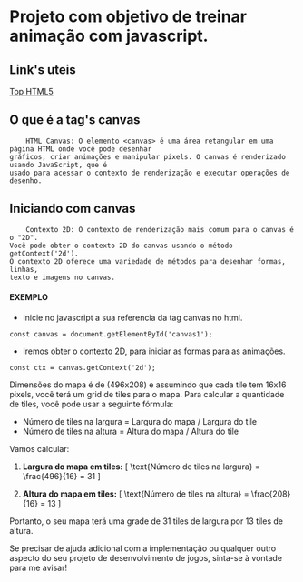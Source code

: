 # Projeto com objetivo de treinar animação com javascript.

## Link's uteis 

[Top HTML5](https://itch.io/games/html5)



## O que é a tag's canvas
````
    HTML Canvas: O elemento <canvas> é uma área retangular em uma página HTML onde você pode desenhar 
gráficos, criar animações e manipular pixels. O canvas é renderizado usando JavaScript, que é
usado para acessar o contexto de renderização e executar operações de desenho.
````

## Iniciando com canvas
````
    Contexto 2D: O contexto de renderização mais comum para o canvas é o "2D".
Você pode obter o contexto 2D do canvas usando o método getContext('2d').
O contexto 2D oferece uma variedade de métodos para desenhar formas, linhas,
texto e imagens no canvas.
````
#### EXEMPLO
- Inicie no javascript a sua referencia da tag canvas no html.
````
const canvas = document.getElementById('canvas1');
````
- Iremos obter o contexto 2D, para iniciar as formas para as animações.
````
const ctx = canvas.getContext('2d');
````

Dimensões do mapa é de (496x208) e assumindo que cada tile tem 16x16 pixels, você terá um grid de tiles para o mapa. Para calcular a quantidade de tiles, você pode usar a seguinte fórmula:

- Número de tiles na largura = Largura do mapa / Largura do tile
- Número de tiles na altura = Altura do mapa / Altura do tile

Vamos calcular:

1. **Largura do mapa em tiles:**
\[ \text{Número de tiles na largura} = \frac{496}{16} = 31 \]

2. **Altura do mapa em tiles:**
\[ \text{Número de tiles na altura} = \frac{208}{16} = 13 \]

Portanto, o seu mapa terá uma grade de 31 tiles de largura por 13 tiles de altura.

Se precisar de ajuda adicional com a implementação ou qualquer outro aspecto do seu projeto de desenvolvimento de jogos, sinta-se à vontade para me avisar!